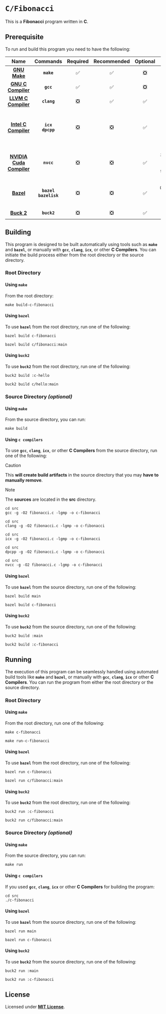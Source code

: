 # `C/Fibonacci`

This is a **Fibonacci** program written in **C**.

## Prerequisite

To run and build this program you need to have the following:

<div align="center">

| Name | Commands | Required | Recommended | Optional | Notes |
|:----:|:--------:|:--------:|:-----------:|:--------:|:-----:|
| [**GNU Make**](https://www.gnu.org/software/make/) | **`make`** | &#9989; | &#9989; | &#10062; | **`sudo apt install make`** |
| [**GNU C Compiler**](https://gcc.gnu.org) | **`gcc`** | &#9989; | &#9989; | &#10062; | **`sudo apt install gcc`** |
| [**LLVM C Compiler**](https://releases.llvm.org/download.html) | **`clang`** | &#10062; | &#9989; | &#9989; | **`sudo apt install clang`** |
| [**Intel C Compiler**](https://www.intel.com/content/www/us/en/developer/tools/oneapi/dpc-compiler.html) | **`icx`**<br>**`dpcpp`** | &#10062; | &#10062; | &#9989; | **`sudo apt install intel-basekit`**<br>or<br>**`sudo apt install intel-hpckit`** |
| [**NVIDIA Cuda Compiler**](https://developer.nvidia.com/cuda-downloads) | **`nvcc`** | &#10062; | &#10062; | &#9989; | **`sudo apt install nvidia-cuda-toolkit`**<br>or<br>**`sudo apt instal cuda`** |
| [**Bazel**](https://bazel.build/) | **`bazel`**<br>**`bazelisk`** | &#10062; | &#10062; | &#9989; | **`npm install -g @bazel/bazelisk`**<br>or<br>**`sudo apt install bazel`** |
| [**Buck 2**](https://buck2.build/docs/getting_started/) | **`buck2`** | &#10062; | &#10062; | &#9989; | **`cargo install buck2`** |

</div>

## Building

This program is designed to be built automatically using tools such as
**`make`** and **`bazel`**, or manually with **`gcc`**, **`clang`**, **`icx`**,
or other **C Compilers**. You can initiate the build process either from the
root directory or the source directory.

### Root Directory

#### Using `make`

From the root directory:

```
make build-c-fibonacci
```

#### Using `bazel`

To use **`bazel`** from the root directory, run one of the following:

```
bazel build c-fibonacci
```
```
bazel build c/fibonacci:main
```

#### Using `buck2`

To use **`buck2`** from the root directory, run one of the following:

```
buck2 build :c-hello
```
```
buck2 build c/hello:main
```

### Source Directory _(optional)_

#### Using `make`

From the source directory, you can run:

```
make build
```

#### Using `c compilers`

To use **`gcc`**, **`clang`**, **`icx`**, or other **C Compilers** from the
source directory, run one of the following:

> [!CAUTION]
> This **will create build artifacts** in the source directory that you may
> **have to manually remove**.

> [!NOTE]
> The **sources** are located in the **src** directory.

```
cd src
gcc -g -O2 fibonacci.c -lgmp -o c-fibonacci
```
```
cd src
clang -g -O2 fibonacci.c -lgmp -o c-fibonacci
```
```
cd src
icx -g -O2 fibonacci.c -lgmp -o c-fibonacci
```
```
cd src
dpcpp -g -O2 fibonacci.c -lgmp -o c-fibonacci
```
```
cd src
nvcc -g -O2 fibonacci.c -lgmp -o c-fibonacci
```

#### Using `bazel`

To use **`bazel`** from the source directory, run one of the following:

```
bazel build main
```
```
bazel build c-fibonacci
```

#### Using `buck2`

To use **`buck2`** from the source directory, run one of the following:

```
buck2 build :main
```
```
buck2 build :c-fibonacci
```

## Running

The execution of this program can be seamlessly handled using automated build
tools like **`make`** and **`bazel`**, or manually with **`gcc`**, **`clang`**,
**`icx`** or other **C Compilers**. You can run the program from either the root
directory or the source directory.

### Root Directory

#### Using `make`

From the root directory, run one of the following:

```
make c-fibonacci
```
```
make run-c-fibonacci
```

#### Using `bazel`

To use **`bazel`** from the root directory, run one of the following:

```
bazel run c-fibonacci
```
```
bazel run c/fibonacci:main
```

#### Using `buck2`

To use **`buck2`** from the root directory, run one of the following:

```
buck2 run :c-fibonacci
```
```
buck2 run c/fibonacci:main
```

### Source Directory _(optional)_

#### Using `make`

From the source directory, you can run:

```
make run
```

#### Using `c compilers`

If you used **`gcc`**, **`clang`**, **`icx`** or other **C Compilers** for
building the program:

```
cd src
./c-fibonacci
```

#### Using `bazel`

To use **`bazel`** from the source directory, run one of the following:

```
bazel run main
```
```
bazel run c-fibonacci
```

#### Using `buck2`

To use **`buck2`** from the source directory, run one of the following:

```
buck2 run :main
```
```
buck2 run :c-fibonacci
```

## License

Licensed under [**MIT License**](LICENSE).
